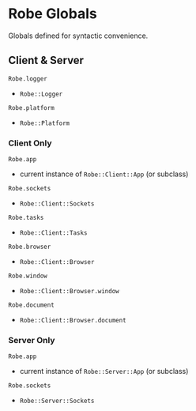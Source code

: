 # Robe Globals

Globals defined for syntactic convenience.

## Client & Server

`Robe.logger`  
- `Robe::Logger`

`Robe.platform`  
- `Robe::Platform`

### Client Only

`Robe.app` 
- current instance of `Robe::Client::App` (or subclass)

`Robe.sockets`
- `Robe::Client::Sockets`

`Robe.tasks`
- `Robe::Client::Tasks`

`Robe.browser`
- `Robe::Client::Browser`

`Robe.window`
- `Robe::Client::Browser.window`

`Robe.document`
- `Robe::Client::Browser.document`

### Server Only

`Robe.app` 
- current instance of `Robe::Server::App` (or subclass)

`Robe.sockets`
- `Robe::Server::Sockets`

